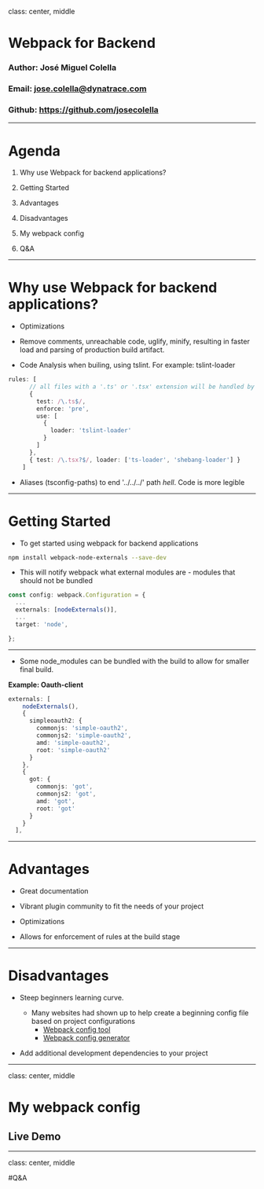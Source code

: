 
class: center, middle

# Webpack for Backend

### Author: José Miguel Colella
### Email: <jose.colella@dynatrace.com>
### Github: https://github.com/josecolella

---

# Agenda

1. Why use Webpack for backend applications?

2. Getting Started

3. Advantages

4. Disadvantages

5. My webpack config

5. Q&A

---

# Why use Webpack for backend applications?

* Optimizations

- Remove comments, unreachable code, uglify, minify, resulting in faster load and parsing of production build artifact.

- Code Analysis when builing, using tslint. For example: tslint-loader

```ts
rules: [
      // all files with a '.ts' or '.tsx' extension will be handled by 'ts-loader'
      {
        test: /\.ts$/,
        enforce: 'pre',
        use: [
          {
            loader: 'tslint-loader'
          }
        ]
      },
      { test: /\.tsx?$/, loader: ['ts-loader', 'shebang-loader'] }
    ]
```

- Aliases (tsconfig-paths) to end '../../../' path *hell*. Code is more legible

---

# Getting Started

- To get started using webpack for backend applications

```sh
npm install webpack-node-externals --save-dev
```

- This will notify webpack what external modules are - modules that should not be bundled

```ts
const config: webpack.Configuration = {
  ...
  externals: [nodeExternals()],
  ...
  target: 'node',

};
```

---

- Some node_modules can be bundled with the build to allow for smaller final build.

**Example: Oauth-client**

```ts
externals: [
    nodeExternals(),
    {
      simpleoauth2: {
        commonjs: 'simple-oauth2',
        commonjs2: 'simple-oauth2',
        amd: 'simple-oauth2',
        root: 'simple-oauth2'
      }
    },
    {
      got: {
        commonjs: 'got',
        commonjs2: 'got',
        amd: 'got',
        root: 'got'
      }
    }
  ],
```

---

# Advantages

- Great documentation

- Vibrant plugin community to fit the needs of your project

- Optimizations

- Allows for enforcement of rules at the build stage


---

# Disadvantages

- Steep beginners learning curve.
    * Many websites had shown up to help create a beginning config file based on project configurations
      - [Webpack config tool](https://webpack.jakoblind.no/)
      - [Webpack config generator](https://doug2k1.github.io/webpack-generator/)

- Add additional development dependencies to your project

---
class: center, middle

# My webpack config

## Live Demo

---

class: center, middle

#Q&A
